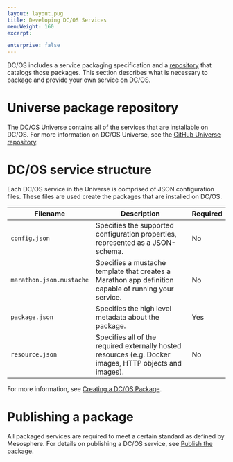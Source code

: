 ```yaml
---
layout: layout.pug
title: Developing DC/OS Services
menuWeight: 160
excerpt:

enterprise: false
---
```


<!-- This source repo for this topic is https://github.com/dcos/dcos-docs -->


DC/OS includes a service packaging specification and a [repository](/1.10/administering-clusters/repo/) that catalogs those packages. This section describes what is necessary to package and provide your own service on DC/OS.

# <a name="universe"></a>Universe package repository

The DC/OS Universe contains all of the services that are installable on DC/OS. For more information on DC/OS Universe, see the [GitHub Universe repository](https://github.com/mesosphere/universe).

# DC/OS service structure

Each DC/OS service in the Universe is comprised of JSON configuration files. These files are used create the packages that are installed on DC/OS.

| Filename               | Description                                                                                              | Required |
|------------------------|----------------------------------------------------------------------------------------------------------|----------|
| `config.json`            | Specifies the supported configuration properties, represented as a JSON-schema.                          | No       |
| `marathon.json.mustache` | Specifies a mustache template that creates a Marathon app definition capable of running your service.    | No       |
| `package.json`           | Specifies the high level metadata about the package.                                                     | Yes      |
| `resource.json`          | Specifies all of the required externally hosted resources (e.g. Docker images, HTTP objects and images). | No       |

For more information, see [Creating a DC/OS Package](https://github.com/mesosphere/universe/blob/version-3.x/docs/tutorial/GetStarted.md#step-3--creating-a-dcos-package).

# Publishing a package

All packaged services are required to meet a certain standard as defined by Mesosphere. For details on publishing a DC/OS service, see [Publish the package](https://github.com/mesosphere/universe/blob/version-3.x/docs/tutorial/GetStarted.md#step-5--publish-the-package).
